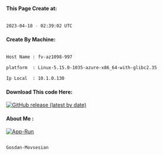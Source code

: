 
   
#### This Page Create at:

```bash

2023-04-18 - 02:39:02 UTC

```

#### Create By Machine:

```bash

Host Name : fv-az1098-997

platform  : Linux-5.15.0-1035-azure-x86_64-with-glibc2.35

Ip Local  : 10.1.0.130

```
#### Download This code Here:

[![GitHub release (latest by date)](https://img.shields.io/github/v/release/Gosdan-Movsesian/Gosdan?style=for-the-badge&label=Download)](https://github.com/Gosdan-Movsesian/Gosdan/releases) 

</p> 

#### About Me :

[![App-Run](https://github.com/Gosdan-Movsesian/Gosdan/actions/workflows/App-Run.yml/badge.svg)](https://github.com/Gosdan-Movsesian/Gosdan/actions/workflows/App-Run.yml)

```bash

Gosdan-Movsesian

```


